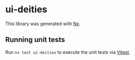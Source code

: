 # ui-deities

This library was generated with [Nx](https://nx.dev).

## Running unit tests

Run `nx test ui-deities` to execute the unit tests via [Vitest](https://vitest.dev/).
